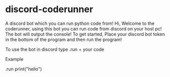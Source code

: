 # discord-coderunner
A discord bot which you can run python code from!
Hi, Welcome to the coderunner, using this bot you can run code from discord on your host pc!
The bot will output the console!
To get started, Place your discord bot token in the bottom of the program and then run the program!

To use the bot in discord type .run + your code

Example

.run
print("hello")
